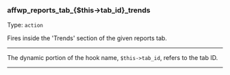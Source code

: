 ### affwp_reports_tab_{$this->tab_id}_trends

Type: `action`

Fires inside the 'Trends' section of the given reports tab.

----

<p>The dynamic portion of the hook name, <code>$this-&gt;tab_id</code>, refers to the tab ID.</p>

----

